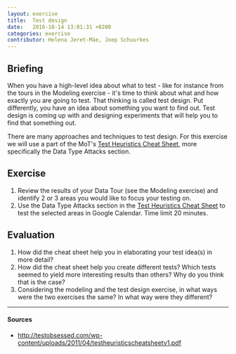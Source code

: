 ```yaml
---
layout: exercise
title:  Test design
date:   2016-10-14 13:01:31 +0200
categories: exercise
contributor: Helena Jeret-Mäe, Joep Schuurkes
---
```


## Briefing
When you have a high-level idea about what to test - like for instance from the tours in the Modeling exercise - it's time to think about what and how exactly you are going to test. That thinking is called test design. Put differently, you have an idea about something you want to find out. Test design is coming up with and designing experiments that will help you to find that something out.

There are many approaches and techniques to test design. For this exercise we will use a part of the MoT's [Test Heuristics Cheat Sheet​](https://www.ministryoftesting.com/dojo/lessons/test-heuristics-cheat-sheet), more specifically the Data Type Attacks section.

## Exercise
1. Review the results of your Data Tour (see the Modeling exercise) and identify 2 or 3
areas you would like to focus your testing on.
2. Use the Data Type Attacks section in the [Test Heuristics Cheat Sheet](https://www.ministryoftesting.com/dojo/lessons/test-heuristics-cheat-sheet) to test the selected areas in Google Calendar. Time limit 20 minutes.

## Evaluation
1. How did the cheat sheet help you in elaborating your test idea(s) in more detail?
2. How did the cheat sheet help you create different tests? Which tests seemed to yield
more interesting results than others? Why do you think that is the case?
3. Considering the modeling and the test design exercise, in what ways were the two
exercises the same? In what way were they different?

---

#### Sources
- <a href="http://testobsessed.com/wp-content/uploads/2011/04/testheuristicscheatsheetv1.pdf">http://testobsessed.com/wp-content/uploads/2011/04/testheuristicscheatsheetv1.pdf</a>
